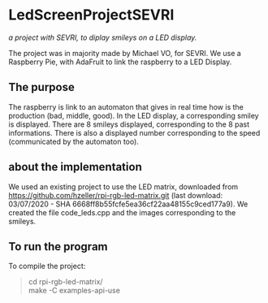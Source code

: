 # LedScreenProjectSEVRI
*a project with SEVRI, to diplay smileys on a LED display.*

The project was in majority made by Michael VO, for SEVRI. We use a Raspberry Pie, with AdaFruit to link the raspberry to a LED Display.

## The purpose
The raspberry is link to an automaton that gives in real time how is the production (bad, middle, good). In the LED display, a corresponding smiley is displayed. There are 8 smileys displayed, corresponding to the 8 past informations. There is also a displayed number corresponding to the speed (communicated by the automaton too).

## about the implementation

We used an existing project to use the LED matrix, downloaded from https://github.com/hzeller/rpi-rgb-led-matrix.git (last download: 03/07/2020 - SHA 6668ff8b55fcfe5ea36cf22aa48155c9ced177a9).
We created the file code_leds.cpp and the images corresponding to the smileys.


## To run the program

To compile the project: 
>cd rpi-rgb-led-matrix/  
>make -C examples-api-use



